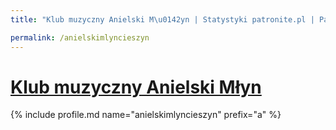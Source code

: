 ```yaml
---
title: "Klub muzyczny Anielski M\u0142yn | Statystyki patronite.pl | Patromierz"

permalink: /anielskimlyncieszyn
---
```


# [Klub muzyczny Anielski Młyn](https://patronite.pl/anielskimlyncieszyn)

{% include profile.md name="anielskimlyncieszyn" prefix="a" %}
